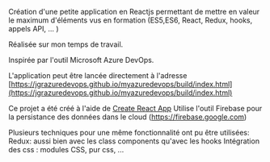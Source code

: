 Création d'une petite application en Reactjs permettant de mettre en valeur le maximum d'éléments vus en formation (ES5,ES6, React, Redux, hooks, appels API, ... ) 

Réalisée sur mon temps de travail.

Inspirée par l'outil Microsoft Azure DevOps. 

L'application peut être lancée directement à l'adresse [https://jgrazuredevops.github.io/myazuredevops/build/index.html](https://jgrazuredevops.github.io/myazuredevops/build/index.html)

Ce projet a été créé à l'aide de [Create React App](https://github.com/facebook/create-react-app)
Utilise l'outil Firebase pour la persistance des données dans le cloud (https://firebase.google.com)

Plusieurs techniques pour une même fonctionnalité ont pu être utilisées:
Redux: aussi bien avec les class components qu'avec les hooks 
Intégration des css : modules CSS, pur css, ...


